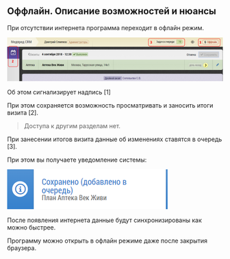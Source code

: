 ## Оффлайн. Описание возможностей и нюансы

При отсутствии интернета программа переходит в офлайн режим.

![](../images/common-offline.png)

Об этом сигнализирует надпись [1]

При этом сохраняется возможность просматривать и заносить итоги визита [2].

> Доступа к другим разделам нет.

При занесении итогов визита данные об изменениях ставятся в очередь [3].

При этом вы получаете уведомление системы:

![](../images/notify-offline-add.png)

После появления интернета данные будут синхронизированы как можно быстрее.

Программу можно открыть в офлайн режиме даже после закрытия браузера.

